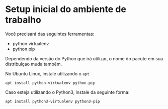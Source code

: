 # Setup inicial do ambiente de trabalho

Você precisará das seguintes ferramentas:

- python virtualenv
- python pip

Dependendo da versão do Python que irá utilizar, o nome do pacote em sua distribuiçao muda também.

No Ubuntu Linux, instale utilizando o `apt`

```shell
apt install python-virtualenv python-pip
```

Caso esteja utilizando o Python3, instale da seguinte forma:

```shell
apt install python3-virtualenv python3-pip
```
